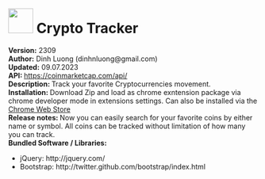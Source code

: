 <html>
    <head>
    </head>
    <body>
        <h1><img src="/images/CT-logo-128.png" style="width: 50px; height: 50px"> Crypto Tracker</h1>
        <div><b>Version:</b> 2309</div>
        <div><b>Author:</b> Dinh Luong (dinhnluong@gmail.com)</div>
        <div><b>Updated:</b> 09.07.2023</div>
        <div><b>API: </b><a href="https://coinmarketcap.com/api/" target="blank">https://coinmarketcap.com/api/</a></div>
        <div><b>Description: </b>Track your favorite Cryptocurrencies movement.  </div>
        <div><b>Installation: </b>Download Zip and load as chrome exntension package via chrome developer mode in extensions settings. Can also be installed via the <a href="https://chrome.google.com/webstore/detail/ebjjekdklfdnkbnjlinganmllmjfdblk" target="blank">Chrome Web Store</a></div> 
        <div><b>Release notes: </b> Now you can easily search for your favorite coins by either name or symbol. All coins can be tracked without limitation of how many you can track.</div>  
		<div><b>Bundled Software / Libraries:</b></div>  
                 <div>
            <ul>
                <li>jQuery: http://jquery.com/</li>
                <li>Bootstrap: http://twitter.github.com/bootstrap/index.html</li>
            </ul>
        </div>
   </body>
</html>
